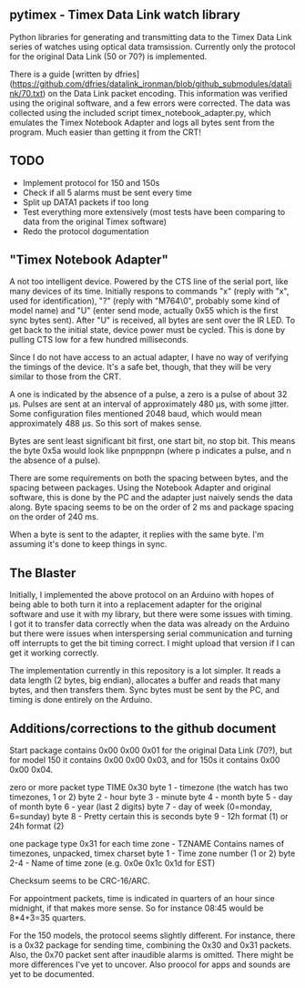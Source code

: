 ## pytimex - Timex Data Link watch library

Python libraries for generating and transmitting data to the Timex Data 
Link series of watches using optical data tramsission. Currently only the 
protocol for the original Data Link (50 or 70?) is implemented.

There is a guide [written by dfries]
(https://github.com/dfries/datalink_ironman/blob/github_submodules/datalink/70.txt)
on the Data Link packet encoding. This information was verified using the 
original software, and a few errors were corrected. The data was 
collected using the included script timex_notebook_adapter.py, which 
emulates the Timex Notebook Adapter and logs all bytes sent from the 
program. Much easier than getting it from the CRT!


## TODO

* Implement protocol for 150 and 150s
* Check if all 5 alarms must be sent every time
* Split up DATA1 packets if too long
* Test everything more extensively (most tests have been comparing to
  data from the original Timex software)
* Redo the protocol dogumentation


## "Timex Notebook Adapter"

A not too intelligent device. Powered by the CTS line of the serial port, 
like many devices of its time. Initially respons to commands "x" (reply 
with "x", used for identification), "?" (reply with "M764\0", probably 
some kind of model name) and "U" (enter send mode, actually 0x55 which is 
the first sync bytes sent). After "U" is received, all bytes are sent 
over the IR LED. To get back to the initial state, device power must be 
cycled. This is done by pulling CTS low for a few hundred milliseconds.

Since I do not have access to an actual adapter, I have no way of
verifying the timings of the device. It's a safe bet, though, that they
will be very similar to those from the CRT.

A one is indicated by the absence of a pulse, a zero is a pulse of about 
32 µs. Pulses are sent at an interval of approximately 480 µs, with some 
jitter. Some configuration files mentioned 2048 baud, which would mean 
approximately 488 µs. So this sort of makes sense.

Bytes are sent least significant bit first, one start bit, no stop bit.
This means the byte 0x5a would look like pnpnppnpn (where p indicates
a pulse, and n the absence of a pulse).

There are some requirements on both the spacing between bytes, and the 
spacing between packages. Using the Notebook Adapter and original 
software, this is done by the PC and the adapter just naively sends the 
data along. Byte spacing seems to be on the order of 2 ms and package
spacing on the order of 240 ms.

When a byte is sent to the adapter, it replies with the same byte. I'm 
assuming it's done to keep things in sync.


## The Blaster

Initially, I implemented the above protocol on an Arduino with hopes of 
being able to both turn it into a replacement adapter for the original 
software and use it with my library, but there were some issues with 
timing. I got it to transfer data correctly when the data was already on 
the Arduino but there were issues when interspersing serial communication 
and turning off interrupts to get the bit timing correct. I might upload 
that version if I can get it working correctly.

The implementation currently in this repository is a lot simpler. It 
reads a data length (2 bytes, big endian), allocates a buffer and reads 
that many bytes, and then transfers them. Sync bytes must be sent by the 
PC, and timing is done entirely on the Arduino.


## Additions/corrections to the github document

Start package contains 0x00 0x00 0x01 for the original Data Link (70?), 
but for model 150 it contains 0x00 0x00 0x03, and for 150s it contains 
0x00 0x00 0x04.

zero or more packet type TIME 0x30
byte 1     - timezone   (the watch has two timezones, 1 or 2)
byte 2     - hour
byte 3     - minute
byte 4     - month
byte 5     - day of month
byte 6     - year (last 2 digits)
byte 7     - day of week (0=monday, 6=sunday)
byte 8     - Pretty certain this is seconds
byte 9     - 12h format (1) or 24h format (2)

one package type 0x31 for each time zone - TZNAME
Contains names of timezones, unpacked, timex charset
byte 1    - Time zone number (1 or 2)
byte 2-4  - Name of time zone (e.g. 0x0e 0x1c 0x1d for EST)

Checksum seems to be CRC-16/ARC.

For appointment packets, time is indicated in quarters of
an hour since midnight, if that makes more sense. So for
instance 08:45 would be 8*4+3=35 quarters.

For the 150 models, the protocol seems slightly different. For instance,
there is a 0x32 package for sending time, combining the 0x30 and 0x31 packets.
Also, the 0x70 packet sent after inaudible alarms is omitted. There might
be more differences I've yet to uncover. Also proocol for apps and
sounds are yet to be documented.
